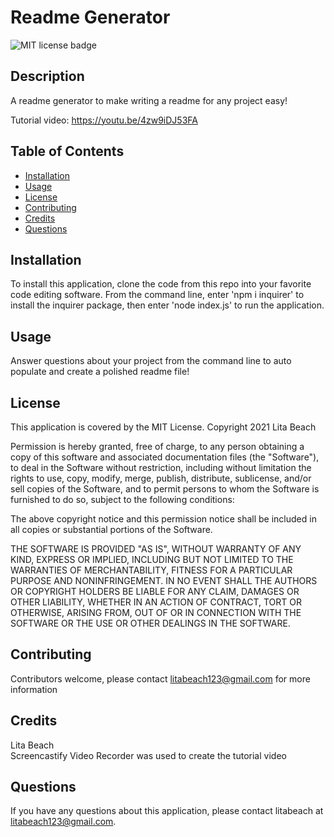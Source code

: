 # Readme Generator

![MIT license badge](https://img.shields.io/badge/License-MIT-blue)

## Description 

A readme generator to make writing a readme for any project easy!

Tutorial video: https://youtu.be/4zw9iDJ53FA

## Table of Contents

* [Installation](#installation)
* [Usage](#usage)
* [License](#license)
* [Contributing](#contributing)
* [Credits](#credits)
* [Questions](#questions)

## Installation

To install this application, clone the code from this repo into your favorite code editing software. From the command line, enter 'npm i inquirer' to install the inquirer package, then enter 'node index.js' to run the application. 

## Usage 

Answer questions about your project from the command line to auto populate and create a polished readme file!

## License

This application is covered by the MIT License. 
Copyright 2021 Lita Beach

Permission is hereby granted, free of charge, to any person obtaining a copy of this software and associated documentation files (the "Software"), to deal in the Software without restriction, including without limitation the rights to use, copy, modify, merge, publish, distribute, sublicense, and/or sell copies of the Software, and to permit persons to whom the Software is furnished to do so, subject to the following conditions:

The above copyright notice and this permission notice shall be included in all copies or substantial portions of the Software.

THE SOFTWARE IS PROVIDED "AS IS", WITHOUT WARRANTY OF ANY KIND, EXPRESS OR IMPLIED, INCLUDING BUT NOT LIMITED TO THE WARRANTIES OF MERCHANTABILITY, FITNESS FOR A PARTICULAR PURPOSE AND NONINFRINGEMENT. IN NO EVENT SHALL THE AUTHORS OR COPYRIGHT HOLDERS BE LIABLE FOR ANY CLAIM, DAMAGES OR OTHER LIABILITY, WHETHER IN AN ACTION OF CONTRACT, TORT OR OTHERWISE, ARISING FROM, OUT OF OR IN CONNECTION WITH THE SOFTWARE OR THE USE OR OTHER DEALINGS IN THE SOFTWARE.

## Contributing

Contributors welcome, please contact litabeach123@gmail.com for more information

## Credits

Lita Beach <br>
Screencastify Video Recorder was used to create the tutorial video

## Questions

If you have any questions about this application, please contact litabeach at litabeach123@gmail.com.
